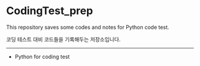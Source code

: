 # CodingTest_prep

This repository saves some codes and notes for Python code test. 

코딩 테스트 대비 코드들을 기록해두는 저장소입니다. 
***

- Python for coding test

